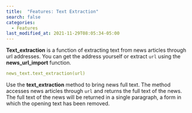 ```yaml
---
title:  "Features: Text Extraction"
search: false
categories: 
  - Features
last_modified_at: 2021-11-29T08:05:34-05:00
---
```


**Text_extraction** is a function of extracting text from news articles through url addresses. You can get the address yourself or extract `url` using the **news_url_import** function.

```yaml
news_text.text_extraction(url)
```

Use the **text_extraction** method to bring news full text. The method accesses news articles through `url` and returns the full text of the news. The full text of the news will be returned in a single paragraph, a form in which the opening text has been removed.